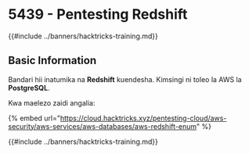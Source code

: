 # 5439 - Pentesting Redshift

{{#include ../banners/hacktricks-training.md}}

## Basic Information

Bandari hii inatumika na **Redshift** kuendesha. Kimsingi ni toleo la AWS la **PostgreSQL**.

Kwa maelezo zaidi angalia:

{% embed url="https://cloud.hacktricks.xyz/pentesting-cloud/aws-security/aws-services/aws-databases/aws-redshift-enum" %}

{{#include ../banners/hacktricks-training.md}}

